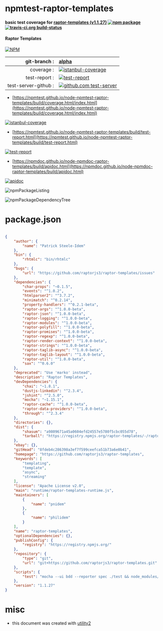 # npmtest-raptor-templates

#### basic test coverage for  [raptor-templates (v1.1.27)](https://github.com/raptorjs3/raptor-templates)  [![npm package](https://img.shields.io/npm/v/npmtest-raptor-templates.svg?style=flat-square)](https://www.npmjs.org/package/npmtest-raptor-templates) [![travis-ci.org build-status](https://api.travis-ci.org/npmtest/node-npmtest-raptor-templates.svg)](https://travis-ci.org/npmtest/node-npmtest-raptor-templates)

#### Raptor Templates

[![NPM](https://nodei.co/npm/raptor-templates.png?downloads=true&downloadRank=true&stars=true)](https://www.npmjs.com/package/raptor-templates)

| git-branch : | [alpha](https://github.com/npmtest/node-npmtest-raptor-templates/tree/alpha)|
|--:|:--|
| coverage : | [![istanbul-coverage](https://npmtest.github.io/node-npmtest-raptor-templates/build/coverage.badge.svg)](https://npmtest.github.io/node-npmtest-raptor-templates/build/coverage.html/index.html)|
| test-report : | [![test-report](https://npmtest.github.io/node-npmtest-raptor-templates/build/test-report.badge.svg)](https://npmtest.github.io/node-npmtest-raptor-templates/build/test-report.html)|
| test-server-github : | [![github.com test-server](https://npmtest.github.io/node-npmtest-raptor-templates/GitHub-Mark-32px.png)](https://npmtest.github.io/node-npmtest-raptor-templates/build/app/index.html) | | build-artifacts : | [![build-artifacts](https://npmtest.github.io/node-npmtest-raptor-templates/glyphicons_144_folder_open.png)](https://github.com/npmtest/node-npmtest-raptor-templates/tree/gh-pages/build)|

- [https://npmtest.github.io/node-npmtest-raptor-templates/build/coverage.html/index.html](https://npmtest.github.io/node-npmtest-raptor-templates/build/coverage.html/index.html)

[![istanbul-coverage](https://npmtest.github.io/node-npmtest-raptor-templates/build/screenCapture.buildCi.browser.%252Ftmp%252Fbuild%252Fcoverage.lib.html.png)](https://npmtest.github.io/node-npmtest-raptor-templates/build/coverage.html/index.html)

- [https://npmtest.github.io/node-npmtest-raptor-templates/build/test-report.html](https://npmtest.github.io/node-npmtest-raptor-templates/build/test-report.html)

[![test-report](https://npmtest.github.io/node-npmtest-raptor-templates/build/screenCapture.buildCi.browser.%252Ftmp%252Fbuild%252Ftest-report.html.png)](https://npmtest.github.io/node-npmtest-raptor-templates/build/test-report.html)

- [https://npmdoc.github.io/node-npmdoc-raptor-templates/build/apidoc.html](https://npmdoc.github.io/node-npmdoc-raptor-templates/build/apidoc.html)

[![apidoc](https://npmdoc.github.io/node-npmdoc-raptor-templates/build/screenCapture.buildCi.browser.%252Ftmp%252Fbuild%252Fapidoc.html.png)](https://npmdoc.github.io/node-npmdoc-raptor-templates/build/apidoc.html)

![npmPackageListing](https://npmtest.github.io/node-npmtest-raptor-templates/build/screenCapture.npmPackageListing.svg)

![npmPackageDependencyTree](https://npmtest.github.io/node-npmtest-raptor-templates/build/screenCapture.npmPackageDependencyTree.svg)



# package.json

```json

{
    "author": {
        "name": "Patrick Steele-Idem"
    },
    "bin": {
        "rhtmlc": "bin/rhtmlc"
    },
    "bugs": {
        "url": "https://github.com/raptorjs3/raptor-templates/issues"
    },
    "dependencies": {
        "char-props": "~0.1.5",
        "events": "^1.0.2",
        "htmlparser2": "^3.7.2",
        "minimatch": "^0.2.14",
        "property-handlers": "^0.2.1-beta",
        "raptor-args": "^1.0.0-beta",
        "raptor-json": "^1.0.0-beta",
        "raptor-logging": "^1.0.0-beta",
        "raptor-modules": "^1.0.0-beta",
        "raptor-polyfill": "^1.0.0-beta",
        "raptor-promises": "^1.0.0-beta",
        "raptor-regexp": "^1.0.0-beta",
        "raptor-render-context": "^1.0.0-beta",
        "raptor-strings": "^1.0.0-beta",
        "raptor-taglib-async": "^1.0.0-beta",
        "raptor-taglib-layout": "^1.0.0-beta",
        "raptor-util": "^1.0.0-beta",
        "sax": "^0.6.0"
    },
    "deprecated": "Use 'marko' instead",
    "description": "Raptor Templates",
    "devDependencies": {
        "chai": "~1.8.1",
        "dustjs-linkedin": "^2.3.4",
        "jshint": "^2.5.0",
        "mocha": "~1.15.1",
        "raptor-cache": "^1.0.0-beta",
        "raptor-data-providers": "^1.0.0-beta",
        "through": "^2.3.4"
    },
    "directories": {},
    "dist": {
        "shasum": "a9809671a45a0604efd24557e5780f5cbc055d78",
        "tarball": "https://registry.npmjs.org/raptor-templates/-/raptor-templates-1.1.27.tgz"
    },
    "ebay": {},
    "gitHead": "8fdeb4c286398a3ef7f599ceefca51b73a6e0b41",
    "homepage": "https://github.com/raptorjs3/raptor-templates",
    "keywords": [
        "templating",
        "template",
        "async",
        "streaming"
    ],
    "license": "Apache License v2.0",
    "main": "runtime/raptor-templates-runtime.js",
    "maintainers": [
        {
            "name": "pnidem"
        },
        {
            "name": "philidem"
        }
    ],
    "name": "raptor-templates",
    "optionalDependencies": {},
    "publishConfig": {
        "registry": "https://registry.npmjs.org/"
    },
    "repository": {
        "type": "git",
        "url": "git+https://github.com/raptorjs3/raptor-templates.git"
    },
    "scripts": {
        "test": "mocha --ui bdd --reporter spec ./test && node_modules/.bin/jshint compiler/ runtime/ taglibs/"
    },
    "version": "1.1.27"
}
```



# misc
- this document was created with [utility2](https://github.com/kaizhu256/node-utility2)
